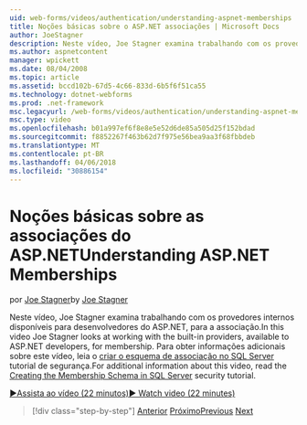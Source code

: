 ```yaml
---
uid: web-forms/videos/authentication/understanding-aspnet-memberships
title: Noções básicas sobre o ASP.NET associações | Microsoft Docs
author: JoeStagner
description: Neste vídeo, Joe Stagner examina trabalhando com os provedores internos disponíveis para desenvolvedores do ASP.NET, para a associação. Para obter informações adicionais sobre est...
ms.author: aspnetcontent
manager: wpickett
ms.date: 08/04/2008
ms.topic: article
ms.assetid: bccd102b-67d5-4c66-833d-6b5f6f51ca55
ms.technology: dotnet-webforms
ms.prod: .net-framework
msc.legacyurl: /web-forms/videos/authentication/understanding-aspnet-memberships
msc.type: video
ms.openlocfilehash: b01a997ef6f8e8e5e52d6de85a505d25f152bdad
ms.sourcegitcommit: f8852267f463b62d7f975e56bea9aa3f68fbbdeb
ms.translationtype: MT
ms.contentlocale: pt-BR
ms.lasthandoff: 04/06/2018
ms.locfileid: "30886154"
---
```

<a name="understanding-aspnet-memberships"></a><span data-ttu-id="4f3d8-104">Noções básicas sobre as associações do ASP.NET</span><span class="sxs-lookup"><span data-stu-id="4f3d8-104">Understanding ASP.NET Memberships</span></span>
====================
<span data-ttu-id="4f3d8-105">por [Joe Stagner](https://github.com/JoeStagner)</span><span class="sxs-lookup"><span data-stu-id="4f3d8-105">by [Joe Stagner](https://github.com/JoeStagner)</span></span>

<span data-ttu-id="4f3d8-106">Neste vídeo, Joe Stagner examina trabalhando com os provedores internos disponíveis para desenvolvedores do ASP.NET, para a associação.</span><span class="sxs-lookup"><span data-stu-id="4f3d8-106">In this video Joe Stagner looks at working with the built-in providers, available to ASP.NET developers, for membership.</span></span> <span data-ttu-id="4f3d8-107">Para obter informações adicionais sobre este vídeo, leia o [criar o esquema de associação no SQL Server](../../overview/older-versions-security/membership/creating-the-membership-schema-in-sql-server-vb.md) tutorial de segurança.</span><span class="sxs-lookup"><span data-stu-id="4f3d8-107">For additional information about this video, read the [Creating the Membership Schema in SQL Server](../../overview/older-versions-security/membership/creating-the-membership-schema-in-sql-server-vb.md) security tutorial.</span></span>

[<span data-ttu-id="4f3d8-108">&#9654;Assista ao vídeo (22 minutos)</span><span class="sxs-lookup"><span data-stu-id="4f3d8-108">&#9654; Watch video (22 minutes)</span></span>](https://channel9.msdn.com/Blogs/ASP-NET-Site-Videos/understanding-aspnet-memberships)

> [!div class="step-by-step"]
> <span data-ttu-id="4f3d8-109">[Anterior](use-custom-principal-objects.md)
> [Próximo](configuring-sql-to-work-with-membership-schemas.md)</span><span class="sxs-lookup"><span data-stu-id="4f3d8-109">[Previous](use-custom-principal-objects.md)
[Next](configuring-sql-to-work-with-membership-schemas.md)</span></span>
